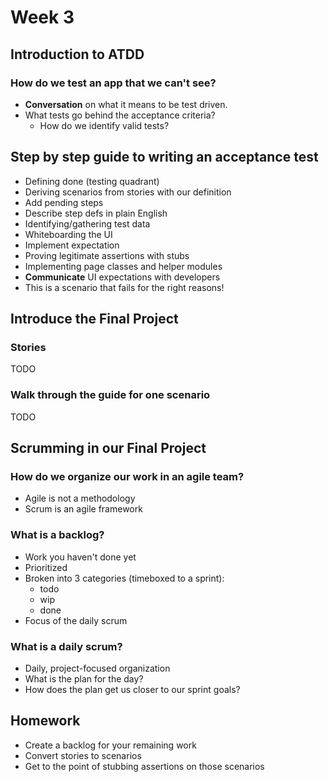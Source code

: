 # Week 3

## Introduction to ATDD

### How do we test an app that we can't see?

-   **Conversation** on what it means to be test driven.
-   What tests go behind the acceptance criteria?
    -   How do we identify valid tests?

## Step by step guide to writing an acceptance test

-   Defining done (testing quadrant)
-   Deriving scenarios from stories with our definition
-   Add pending steps
-   Describe step defs in plain English
-   Identifying/gathering test data
-   Whiteboarding the UI
-   Implement expectation
-   Proving legitimate assertions with stubs
-   Implementing page classes and helper modules
-   **Communicate** UI expectations with developers
-   This is a scenario that fails for the right reasons!

## Introduce the Final Project

### Stories
TODO

### Walk through the guide for one scenario
TODO

## Scrumming in our Final Project

### How do we organize our work in an agile team?

-   Agile is not a methodology
-   Scrum is an agile framework

### What is a backlog?

-   Work you haven't done yet
-   Prioritized
-   Broken into 3 categories (timeboxed to a sprint):
    -   todo
    -   wip
    -   done
-   Focus of the daily scrum

### What is a daily scrum?

-   Daily, project-focused organization
-   What is the plan for the day?
-   How does the plan get us closer to our sprint goals?

## Homework

-   Create a backlog for your remaining work
-   Convert stories to scenarios
-   Get to the point of stubbing assertions on those scenarios
